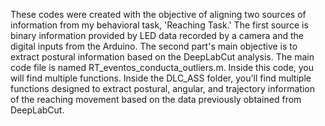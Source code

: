 These codes were created with the objective of aligning two sources of information from my behavioral task, 'Reaching Task.' The first source is binary information provided by LED data recorded by a camera and the digital inputs from the Arduino. The second part's main objective is to extract postural information based on the DeepLabCut analysis. 
The main code file is named RT_eventos_conducta_outliers.m. Inside this code, you will find multiple functions.
Inside the DLC_ASS folder, you'll find multiple functions designed to extract postural, angular, and trajectory information of the reaching movement based on the data previously obtained from DeepLabCut.
